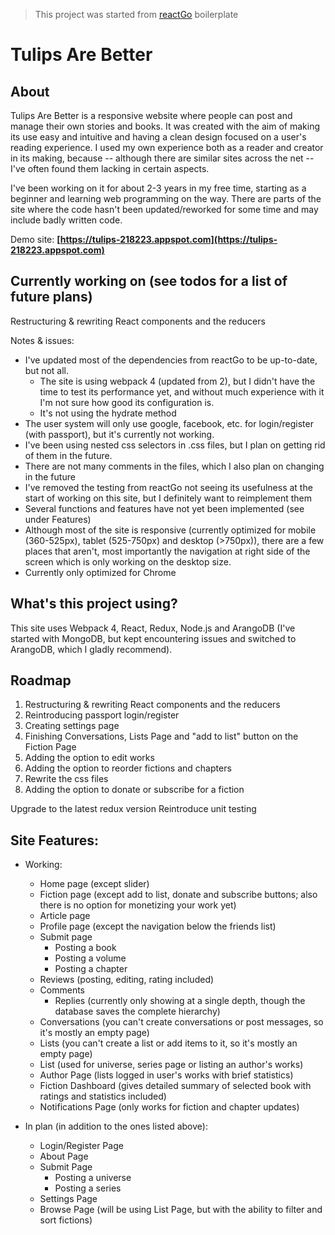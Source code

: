 
> This project was started from [reactGo](https://github.com/reactGo/reactGo) boilerplate

# Tulips Are Better


## About
Tulips Are Better is a responsive website where people can post and manage their own stories and books. It was created with the aim of making its use easy and intuitive and having a clean design focused on a user's reading experience. I used my own experience both as a reader and creator in its making, because -- although there are similar sites across the net -- I've often found them lacking in certain aspects.


I've been working on it for about 2-3 years in my free time, starting as a beginner and learning web programming on the way. There are parts of the site where the code hasn't been updated/reworked for some time and may include badly written code.

Demo site: **[https://tulips-218223.appspot.com](https://tulips-218223.appspot.com)**


## Currently working on (see todos for a list of future plans)

Restructuring & rewriting React components and the reducers

Notes & issues:

- I've updated most of the dependencies from reactGo to be up-to-date, but not all.
    - The site is using webpack 4 (updated from 2), but I didn't have the time to test its performance yet, and without much experience with it I'm not sure how good its configuration is.
    - It's not using the hydrate method
- The user system will only use google, facebook, etc. for login/register (with passport), but it's currently not working.
- I've been using nested css selectors in .css files, but I plan on getting rid of them in the future.
- There are not many comments in the files, which I also plan on changing in the future
- I've removed the testing from reactGo not seeing its usefulness at the start of working on this site, but I definitely want to reimplement them
- Several functions and features have not yet been implemented (see under Features)
- Although most of the site is responsive (currently optimized for mobile (360-525px), tablet (525-750px) and desktop (>750px)), there are a few places that aren't, most importantly the navigation at right side of the screen which is only working on the desktop size.
- Currently only optimized for Chrome


## What's this project using?

This site uses Webpack 4, React, Redux, Node.js and ArangoDB (I've started with MongoDB, but kept encountering issues and switched to ArangoDB, which I gladly recommend).


## Roadmap

1. Restructuring & rewriting React components and the reducers
2. Reintroducing passport login/register
3. Creating settings page
4. Finishing Conversations, Lists Page and "add to list" button on the Fiction Page
5. Adding the option to edit works
6. Adding the option to reorder fictions and chapters
7. Rewrite the css files
8. Adding the option to donate or subscribe for a fiction

Upgrade to the latest redux version
Reintroduce unit testing


## Site Features:

- Working:
    - Home page (except slider)
    - Fiction page (except add to list, donate and subscribe buttons; also there is no option for monetizing your work yet)
    - Article page
    - Profile page (except the navigation below the friends list)
    - Submit page
      - Posting a book
      - Posting a volume
      - Posting a chapter
    - Reviews (posting, editing, rating included)
    - Comments
      - Replies (currently only showing at a single depth, though the database saves the complete hierarchy)
    - Conversations (you can't create conversations or post messages, so it's mostly an empty page)
    - Lists (you can't create a list or add items to it, so it's mostly an empty page)
    - List (used for universe, series page or listing an author's works)
    - Author Page (lists logged in user's works with brief statistics)
    - Fiction Dashboard (gives detailed summary of selected book with ratings and statistics included)
    - Notifications Page (only works for fiction and chapter updates)

- In plan (in addition to the ones listed above):
    - Login/Register Page
    - About Page
    - Submit Page
      - Posting a universe
      - Posting a series
    - Settings Page
    - Browse Page (will be using List Page, but with the ability to filter and sort fictions)